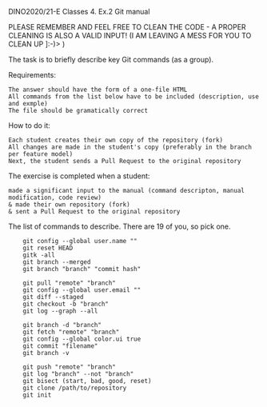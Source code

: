 DINO2020/21-E 
Classes 4. Ex.2 Git manual

PLEASE REMEMBER AND FEEL FREE TO CLEAN THE CODE - A PROPER CLEANING IS ALSO A VALID INPUT!
(I AM LEAVING A MESS FOR YOU TO CLEAN UP ]:-)> )

The task is to briefly describe key Git commands (as a group).

Requirements:

    The answer should have the form of a one-file HTML
    All commands from the list below have to be included (description, use and exmple)
    The file should be gramatically correct

How to do it:

    Each student creates their own copy of the repository (fork)
    All changes are made in the student's copy (preferably in the branch per feature model)
    Next, the student sends a Pull Request to the original repository

The exercise is completed when a student:

    made a significant input to the manual (command descripton, manual modification, code review)
    & made their own repository (fork)
    & sent a Pull Request to the original repository

The list of commands to describe. There are 19 of you, so pick one.

        git config --global user.name ""
        git reset HEAD
        gitk -all
        git branch --merged
        git branch "branch" "commit hash"
       
        git pull "remote" "branch"
        git config --global user.email ""
        git diff --staged
        git checkout -b "branch"
        git log --graph --all
        
        git branch -d "branch"
        git fetch "remote" "branch"
        git config --global color.ui true
        git commit "filename"
        git branch -v
        
        git push "remote" "branch"
        git log "branch" --not "branch"
        git bisect (start, bad, good, reset)
        git clone /path/to/repository
        git init
